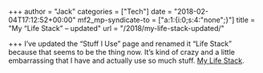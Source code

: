 +++
author = "Jack"
categories = ["Tech"]
date = "2018-02-04T17:12:52+00:00"
mf2_mp-syndicate-to = ["a:1:{i:0;s:4:\"none\";}"]
title = "My “Life Stack” – updated"
url = "/2018/my-life-stack-updated/"

+++
I&#8217;ve updated the &#8220;Stuff I Use&#8221; page and renamed it &#8220;Life Stack&#8221; because that seems to be the thing now. It&#8217;s kind of crazy and a little embarrassing that I have and actually use so much stuff. [My Life Stack][1].

 [1]: https://jack.baty.net/life-stack/